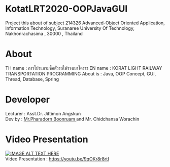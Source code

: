 # KotatLRT2020-OOPJavaGUI
Project this about of subject 214326 Advanced-Object Oriented Application, Information Technology, Suranaree University Of Technology, Nakhonrachasima , 30000 , Thailand<br/>
# About
TH name : การโปรแกรมซื้อตั๋วรถไฟรางเบาโคราช
EN name : KORAT LIGHT RAILWAY TRANSPORTATION PROGRAMMING
About is : Java, OOP Concept, GUI, Thread, Database, Spring
# Developer
Lecturer : Asst.Dr. Jittimon Angskun<br/>
Dev by : <a href="https://www.facebook.com/PharadornB/">Mr.Pharadorn Boonruam </a> and Mr. Chidchansa Worachin <br/>
# Video Presentation
[![IMAGE ALT TEXT HERE](https://img.youtube.com/vi/9qOKr8r8rtI/0.jpg)](https://www.youtube.com/watch?v=9qOKr8r8rtI)<br/>
Video Presentation : https://youtu.be/9qOKr8r8rtI
